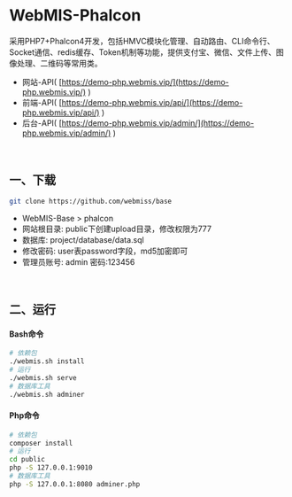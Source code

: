 # WebMIS-Phalcon
采用PHP7+Phalcon4开发，包括HMVC模块化管理、自动路由、CLI命令行、Socket通信、redis缓存、Token机制等功能，提供支付宝、微信、文件上传、图像处理、二维码等常用类。
- 网站-API( [https://demo-php.webmis.vip/](https://demo-php.webmis.vip/) )
- 前端-API( [https://demo-php.webmis.vip/api/](https://demo-php.webmis.vip/api/) )
- 后台-API( [https://demo-php.webmis.vip/admin/](https://demo-php.webmis.vip/admin/) )

<br/>

## 一、下载
```bash
git clone https://github.com/webmiss/base
```
- WebMIS-Base > phalcon
- 网站根目录: public下创建upload目录，修改权限为777
- 数据库: project/database/data.sql
- 修改密码: user表password字段，md5加密即可
- 管理员账号: admin 密码:123456

<br/>

## 二、运行
#### Bash命令
```bash
# 依赖包
./webmis.sh install
# 运行
./webmis.sh serve
# 数据库工具
./webmis.sh adminer
```

#### Php命令
```bash
# 依赖包
composer install
# 运行
cd public
php -S 127.0.0.1:9010
# 数据库工具
php -S 127.0.0.1:8080 adminer.php
```

<br/><br/>